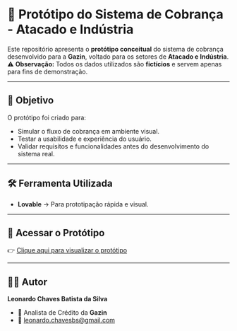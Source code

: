 # 📌 Protótipo do Sistema de Cobrança - Atacado e Indústria  

Este repositório apresenta o **protótipo conceitual** do sistema de cobrança desenvolvido para a **Gazin**, voltado para os setores de **Atacado e Indústria**.  
⚠️ **Observação:** Todos os dados utilizados são **fictícios** e servem apenas para fins de demonstração.  

---

## 🎯 Objetivo  
O protótipo foi criado para:  
- Simular o fluxo de cobrança em ambiente visual.  
- Testar a usabilidade e experiência do usuário.  
- Validar requisitos e funcionalidades antes do desenvolvimento do sistema real.  

---

## 🛠 Ferramenta Utilizada  
- **Lovable** → Para prototipação rápida e visual.  

---

## 📸 Acessar o Protótipo  
👉 [Clique aqui para visualizar o protótipo](https://preview--gazin-dcc.lovable.app/)  

---

## 👨‍💻 Autor  
**Leonardo Chaves Batista da Silva**  
- 💼 Analista de Crédito da **Gazin**  
- 📧 [leonardo.chavesbs@gmail.com](mailto:leonardo.chavesbs@gmail.com)  
